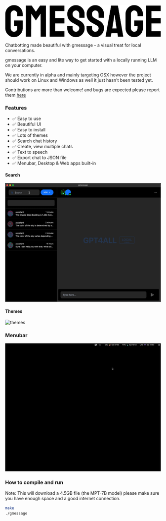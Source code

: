 ![GMESSAGE](./media/logo.png)

Chatbotting made beautiful with gmessage - a visual treat for local conversations.

gmessage is an easy and lite way to get started with a locally running LLM on your computer.

We are currently in alpha and mainly targeting OSX however the project should work on Linux and Windows as well it just hasn't been tested yet.

Contributions are more than welcome! and bugs are expected please report them [here](issues)


### Features

- ✅ Easy to use
- ✅ Beautiful UI
- ✅ Easy to install
- ✅ Lots of themes
- ✅ Search chat history
- ✅ Create, view multiple chats
- ✅ Text to speech
- ✅ Export chat to JSON file
- ✅ Menubar, Desktop & Web apps built-in


#### Search 
![search](./media/search.gif)

#### Themes
![themes](./media/themes.gif)

### Menubar
![openapp](./media/openapp.gif) 


### How to compile and run

Note: This will download a 4.5GB file (the MPT-7B model) please make sure you have enough space and a good internet connection.

```bash
make
./gmessage
```